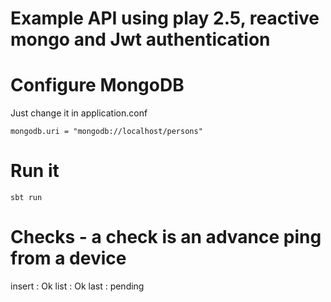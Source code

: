 # Example API using play 2.5, reactive mongo and Jwt authentication

# Configure MongoDB

Just change it in application.conf
```
mongodb.uri = "mongodb://localhost/persons"
```

# Run it
```
sbt run
```
# Checks - a check is an advance ping from a device

insert : Ok
list : Ok
last : pending

